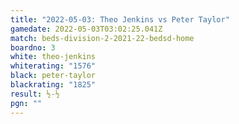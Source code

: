 ```yaml
---
title: "2022-05-03: Theo Jenkins vs Peter Taylor"
gamedate: 2022-05-03T03:02:25.041Z
match: beds-division-2-2021-22-bedsd-home
boardno: 3
white: theo-jenkins
whiterating: "1576"
black: peter-taylor
blackrating: "1825"
result: ½-½
pgn: ""
---
```

